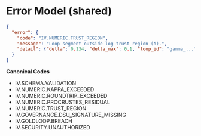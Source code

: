 # Error Model (shared)

```json
{
  "error": {
    "code": "IV.NUMERIC.TRUST_REGION",
    "message": "Loop segment outside log trust region (δ).",
    "detail": {"delta": 0.134, "delta_max": 0.1, "loop_id": "gamma_..."}
  }
}
```

**Canonical Codes**

* IV.SCHEMA.VALIDATION
* IV.NUMERIC.KAPPA_EXCEEDED
* IV.NUMERIC.ROUNDTRIP_EXCEEDED
* IV.NUMERIC.PROCRUSTES_RESIDUAL
* IV.NUMERIC.TRUST_REGION
* IV.GOVERNANCE.DSU_SIGNATURE_MISSING
* IV.GOLDLOOP.BREACH
* IV.SECURITY.UNAUTHORIZED